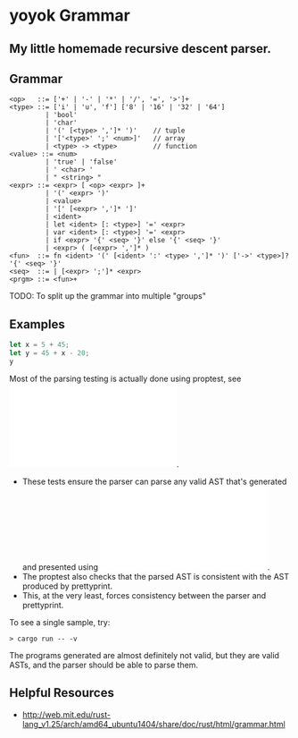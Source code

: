 # yoyok Grammar

## My little homemade recursive descent parser.

## Grammar

```bnf
<op>   ::= ['+' | '-' | '*' | '/', '=', '>']+
<type> ::= ['i' | 'u', 'f'] ['8' | '16' | '32' | '64']
         | 'bool'
         | 'char'
         | '(' [<type> ',']* ')'    // tuple
         | '['<type>' ';' <num>]'   // array
         | <type> -> <type>         // function
<value> ::= <num>
         | 'true' | 'false'
         | ' <char> '
         | " <string> "
<expr> ::= <expr> [ <op> <expr> ]+
         | '(' <expr> ')'
         | <value>
         | '[' [<expr> ',']* ']'
         | <ident>
         | let <ident> [: <type>] '=' <expr>
         | var <ident> [: <type>] '=' <expr>
         | if <expr> '{' <seq> '}' else '{' <seq> '}'
         | <expr> ( [<expr> ',']* )
<fun>  ::= fn <ident> '(' [<ident> ':' <type> ',']* ')' ['->' <type>]? '{' <seq> '}'
<seq>  ::= | [<expr> ';']* <expr>
<prgm> ::= <fun>+
```

TODO: To split up the grammar into multiple "groups"

## Examples

```rust
let x = 5 + 45;
let y = 45 + x - 20;
y
```

Most of the parsing testing is actually done using proptest, see ![proptest](../ast/proptest.rs).

- These tests ensure the parser can parse any valid AST that's generated and presented using ![prettyprint](../ast/prettyprint.rs).
- The proptest also checks that the parsed AST is consistent with the AST produced by prettyprint.
- This, at the very least, forces consistency between the parser and prettyprint.

To see a single sample, try:

```
> cargo run -- -v
```

The programs generated are almost definitely not valid, but they are valid ASTs, and the parser should be able to parse them.

## Helpful Resources

- http://web.mit.edu/rust-lang_v1.25/arch/amd64_ubuntu1404/share/doc/rust/html/grammar.html
